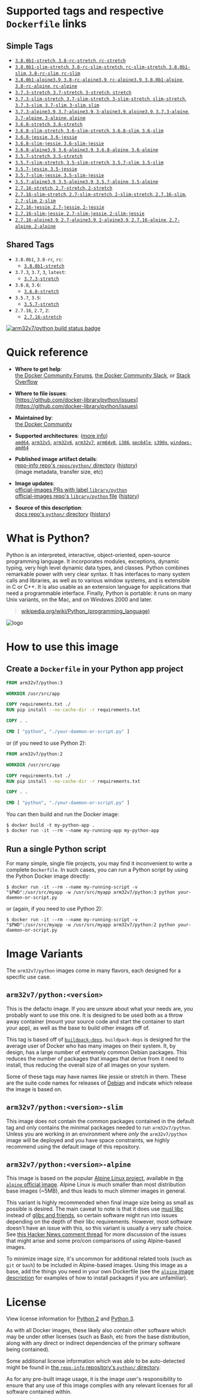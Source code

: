 <!--

********************************************************************************

WARNING:

    DO NOT EDIT "python/README.md"

    IT IS AUTO-GENERATED

    (from the other files in "python/" combined with a set of templates)

********************************************************************************

-->

# Supported tags and respective `Dockerfile` links

## Simple Tags

-	[`3.8.0b1-stretch`, `3.8-rc-stretch`, `rc-stretch`](https://github.com/docker-library/python/blob/4baab390a3ba83908b869277491c4ce2ca283373/3.8-rc/stretch/Dockerfile)
-	[`3.8.0b1-slim-stretch`, `3.8-rc-slim-stretch`, `rc-slim-stretch`, `3.8.0b1-slim`, `3.8-rc-slim`, `rc-slim`](https://github.com/docker-library/python/blob/4baab390a3ba83908b869277491c4ce2ca283373/3.8-rc/stretch/slim/Dockerfile)
-	[`3.8.0b1-alpine3.9`, `3.8-rc-alpine3.9`, `rc-alpine3.9`, `3.8.0b1-alpine`, `3.8-rc-alpine`, `rc-alpine`](https://github.com/docker-library/python/blob/4baab390a3ba83908b869277491c4ce2ca283373/3.8-rc/alpine3.9/Dockerfile)
-	[`3.7.3-stretch`, `3.7-stretch`, `3-stretch`, `stretch`](https://github.com/docker-library/python/blob/34c9df35e9a69e9f0edde88e861b543edb8bc07a/3.7/stretch/Dockerfile)
-	[`3.7.3-slim-stretch`, `3.7-slim-stretch`, `3-slim-stretch`, `slim-stretch`, `3.7.3-slim`, `3.7-slim`, `3-slim`, `slim`](https://github.com/docker-library/python/blob/34c9df35e9a69e9f0edde88e861b543edb8bc07a/3.7/stretch/slim/Dockerfile)
-	[`3.7.3-alpine3.9`, `3.7-alpine3.9`, `3-alpine3.9`, `alpine3.9`, `3.7.3-alpine`, `3.7-alpine`, `3-alpine`, `alpine`](https://github.com/docker-library/python/blob/34c9df35e9a69e9f0edde88e861b543edb8bc07a/3.7/alpine3.9/Dockerfile)
-	[`3.6.8-stretch`, `3.6-stretch`](https://github.com/docker-library/python/blob/4df129649329186fb42c9c33215b41d82bc0e58e/3.6/stretch/Dockerfile)
-	[`3.6.8-slim-stretch`, `3.6-slim-stretch`, `3.6.8-slim`, `3.6-slim`](https://github.com/docker-library/python/blob/4df129649329186fb42c9c33215b41d82bc0e58e/3.6/stretch/slim/Dockerfile)
-	[`3.6.8-jessie`, `3.6-jessie`](https://github.com/docker-library/python/blob/4df129649329186fb42c9c33215b41d82bc0e58e/3.6/jessie/Dockerfile)
-	[`3.6.8-slim-jessie`, `3.6-slim-jessie`](https://github.com/docker-library/python/blob/4df129649329186fb42c9c33215b41d82bc0e58e/3.6/jessie/slim/Dockerfile)
-	[`3.6.8-alpine3.9`, `3.6-alpine3.9`, `3.6.8-alpine`, `3.6-alpine`](https://github.com/docker-library/python/blob/4df129649329186fb42c9c33215b41d82bc0e58e/3.6/alpine3.9/Dockerfile)
-	[`3.5.7-stretch`, `3.5-stretch`](https://github.com/docker-library/python/blob/f233f51a2f14acee632669b56767c1cc229d2747/3.5/stretch/Dockerfile)
-	[`3.5.7-slim-stretch`, `3.5-slim-stretch`, `3.5.7-slim`, `3.5-slim`](https://github.com/docker-library/python/blob/f233f51a2f14acee632669b56767c1cc229d2747/3.5/stretch/slim/Dockerfile)
-	[`3.5.7-jessie`, `3.5-jessie`](https://github.com/docker-library/python/blob/f233f51a2f14acee632669b56767c1cc229d2747/3.5/jessie/Dockerfile)
-	[`3.5.7-slim-jessie`, `3.5-slim-jessie`](https://github.com/docker-library/python/blob/f233f51a2f14acee632669b56767c1cc229d2747/3.5/jessie/slim/Dockerfile)
-	[`3.5.7-alpine3.9`, `3.5-alpine3.9`, `3.5.7-alpine`, `3.5-alpine`](https://github.com/docker-library/python/blob/f233f51a2f14acee632669b56767c1cc229d2747/3.5/alpine3.9/Dockerfile)
-	[`2.7.16-stretch`, `2.7-stretch`, `2-stretch`](https://github.com/docker-library/python/blob/00dfb8462f6b3fca152d46b20c0d3b70e8c7ff5b/2.7/stretch/Dockerfile)
-	[`2.7.16-slim-stretch`, `2.7-slim-stretch`, `2-slim-stretch`, `2.7.16-slim`, `2.7-slim`, `2-slim`](https://github.com/docker-library/python/blob/00dfb8462f6b3fca152d46b20c0d3b70e8c7ff5b/2.7/stretch/slim/Dockerfile)
-	[`2.7.16-jessie`, `2.7-jessie`, `2-jessie`](https://github.com/docker-library/python/blob/00dfb8462f6b3fca152d46b20c0d3b70e8c7ff5b/2.7/jessie/Dockerfile)
-	[`2.7.16-slim-jessie`, `2.7-slim-jessie`, `2-slim-jessie`](https://github.com/docker-library/python/blob/00dfb8462f6b3fca152d46b20c0d3b70e8c7ff5b/2.7/jessie/slim/Dockerfile)
-	[`2.7.16-alpine3.9`, `2.7-alpine3.9`, `2-alpine3.9`, `2.7.16-alpine`, `2.7-alpine`, `2-alpine`](https://github.com/docker-library/python/blob/00dfb8462f6b3fca152d46b20c0d3b70e8c7ff5b/2.7/alpine3.9/Dockerfile)

## Shared Tags

-	`3.8.0b1`, `3.8-rc`, `rc`:
	-	[`3.8.0b1-stretch`](https://github.com/docker-library/python/blob/4baab390a3ba83908b869277491c4ce2ca283373/3.8-rc/stretch/Dockerfile)
-	`3.7.3`, `3.7`, `3`, `latest`:
	-	[`3.7.3-stretch`](https://github.com/docker-library/python/blob/34c9df35e9a69e9f0edde88e861b543edb8bc07a/3.7/stretch/Dockerfile)
-	`3.6.8`, `3.6`:
	-	[`3.6.8-stretch`](https://github.com/docker-library/python/blob/4df129649329186fb42c9c33215b41d82bc0e58e/3.6/stretch/Dockerfile)
-	`3.5.7`, `3.5`:
	-	[`3.5.7-stretch`](https://github.com/docker-library/python/blob/f233f51a2f14acee632669b56767c1cc229d2747/3.5/stretch/Dockerfile)
-	`2.7.16`, `2.7`, `2`:
	-	[`2.7.16-stretch`](https://github.com/docker-library/python/blob/00dfb8462f6b3fca152d46b20c0d3b70e8c7ff5b/2.7/stretch/Dockerfile)

[![arm32v7/python build status badge](https://img.shields.io/jenkins/s/https/doi-janky.infosiftr.net/job/multiarch/job/arm32v7/job/python.svg?label=arm32v7/python%20%20build%20job)](https://doi-janky.infosiftr.net/job/multiarch/job/arm32v7/job/python/)

# Quick reference

-	**Where to get help**:  
	[the Docker Community Forums](https://forums.docker.com/), [the Docker Community Slack](https://blog.docker.com/2016/11/introducing-docker-community-directory-docker-community-slack/), or [Stack Overflow](https://stackoverflow.com/search?tab=newest&q=docker)

-	**Where to file issues**:  
	[https://github.com/docker-library/python/issues](https://github.com/docker-library/python/issues)

-	**Maintained by**:  
	[the Docker Community](https://github.com/docker-library/python)

-	**Supported architectures**: ([more info](https://github.com/docker-library/official-images#architectures-other-than-amd64))  
	[`amd64`](https://hub.docker.com/r/amd64/python/), [`arm32v5`](https://hub.docker.com/r/arm32v5/python/), [`arm32v6`](https://hub.docker.com/r/arm32v6/python/), [`arm32v7`](https://hub.docker.com/r/arm32v7/python/), [`arm64v8`](https://hub.docker.com/r/arm64v8/python/), [`i386`](https://hub.docker.com/r/i386/python/), [`ppc64le`](https://hub.docker.com/r/ppc64le/python/), [`s390x`](https://hub.docker.com/r/s390x/python/), [`windows-amd64`](https://hub.docker.com/r/winamd64/python/)

-	**Published image artifact details**:  
	[repo-info repo's `repos/python/` directory](https://github.com/docker-library/repo-info/blob/master/repos/python) ([history](https://github.com/docker-library/repo-info/commits/master/repos/python))  
	(image metadata, transfer size, etc)

-	**Image updates**:  
	[official-images PRs with label `library/python`](https://github.com/docker-library/official-images/pulls?q=label%3Alibrary%2Fpython)  
	[official-images repo's `library/python` file](https://github.com/docker-library/official-images/blob/master/library/python) ([history](https://github.com/docker-library/official-images/commits/master/library/python))

-	**Source of this description**:  
	[docs repo's `python/` directory](https://github.com/docker-library/docs/tree/master/python) ([history](https://github.com/docker-library/docs/commits/master/python))

# What is Python?

Python is an interpreted, interactive, object-oriented, open-source programming language. It incorporates modules, exceptions, dynamic typing, very high level dynamic data types, and classes. Python combines remarkable power with very clear syntax. It has interfaces to many system calls and libraries, as well as to various window systems, and is extensible in C or C++. It is also usable as an extension language for applications that need a programmable interface. Finally, Python is portable: it runs on many Unix variants, on the Mac, and on Windows 2000 and later.

> [wikipedia.org/wiki/Python_(programming_language)](https://en.wikipedia.org/wiki/Python_%28programming_language%29)

![logo](https://raw.githubusercontent.com/docker-library/docs/01c12653951b2fe592c1f93a13b4e289ada0e3a1/python/logo.png)

# How to use this image

## Create a `Dockerfile` in your Python app project

```dockerfile
FROM arm32v7/python:3

WORKDIR /usr/src/app

COPY requirements.txt ./
RUN pip install --no-cache-dir -r requirements.txt

COPY . .

CMD [ "python", "./your-daemon-or-script.py" ]
```

or (if you need to use Python 2):

```dockerfile
FROM arm32v7/python:2

WORKDIR /usr/src/app

COPY requirements.txt ./
RUN pip install --no-cache-dir -r requirements.txt

COPY . .

CMD [ "python", "./your-daemon-or-script.py" ]
```

You can then build and run the Docker image:

```console
$ docker build -t my-python-app .
$ docker run -it --rm --name my-running-app my-python-app
```

## Run a single Python script

For many simple, single file projects, you may find it inconvenient to write a complete `Dockerfile`. In such cases, you can run a Python script by using the Python Docker image directly:

```console
$ docker run -it --rm --name my-running-script -v "$PWD":/usr/src/myapp -w /usr/src/myapp arm32v7/python:3 python your-daemon-or-script.py
```

or (again, if you need to use Python 2):

```console
$ docker run -it --rm --name my-running-script -v "$PWD":/usr/src/myapp -w /usr/src/myapp arm32v7/python:2 python your-daemon-or-script.py
```

# Image Variants

The `arm32v7/python` images come in many flavors, each designed for a specific use case.

## `arm32v7/python:<version>`

This is the defacto image. If you are unsure about what your needs are, you probably want to use this one. It is designed to be used both as a throw away container (mount your source code and start the container to start your app), as well as the base to build other images off of.

This tag is based off of [`buildpack-deps`](https://hub.docker.com/_/buildpack-deps/). `buildpack-deps` is designed for the average user of Docker who has many images on their system. It, by design, has a large number of extremely common Debian packages. This reduces the number of packages that images that derive from it need to install, thus reducing the overall size of all images on your system.

Some of these tags may have names like jessie or stretch in them. These are the suite code names for releases of [Debian](https://wiki.debian.org/DebianReleases) and indicate which release the image is based on.

## `arm32v7/python:<version>-slim`

This image does not contain the common packages contained in the default tag and only contains the minimal packages needed to run `arm32v7/python`. Unless you are working in an environment where *only* the `arm32v7/python` image will be deployed and you have space constraints, we highly recommend using the default image of this repository.

## `arm32v7/python:<version>-alpine`

This image is based on the popular [Alpine Linux project](http://alpinelinux.org), available in [the `alpine` official image](https://hub.docker.com/_/alpine). Alpine Linux is much smaller than most distribution base images (~5MB), and thus leads to much slimmer images in general.

This variant is highly recommended when final image size being as small as possible is desired. The main caveat to note is that it does use [musl libc](http://www.musl-libc.org) instead of [glibc and friends](http://www.etalabs.net/compare_libcs.html), so certain software might run into issues depending on the depth of their libc requirements. However, most software doesn't have an issue with this, so this variant is usually a very safe choice. See [this Hacker News comment thread](https://news.ycombinator.com/item?id=10782897) for more discussion of the issues that might arise and some pro/con comparisons of using Alpine-based images.

To minimize image size, it's uncommon for additional related tools (such as `git` or `bash`) to be included in Alpine-based images. Using this image as a base, add the things you need in your own Dockerfile (see the [`alpine` image description](https://hub.docker.com/_/alpine/) for examples of how to install packages if you are unfamiliar).

# License

View license information for [Python 2](https://docs.python.org/2/license.html) and [Python 3](https://docs.python.org/3/license.html).

As with all Docker images, these likely also contain other software which may be under other licenses (such as Bash, etc from the base distribution, along with any direct or indirect dependencies of the primary software being contained).

Some additional license information which was able to be auto-detected might be found in [the `repo-info` repository's `python/` directory](https://github.com/docker-library/repo-info/tree/master/repos/python).

As for any pre-built image usage, it is the image user's responsibility to ensure that any use of this image complies with any relevant licenses for all software contained within.
